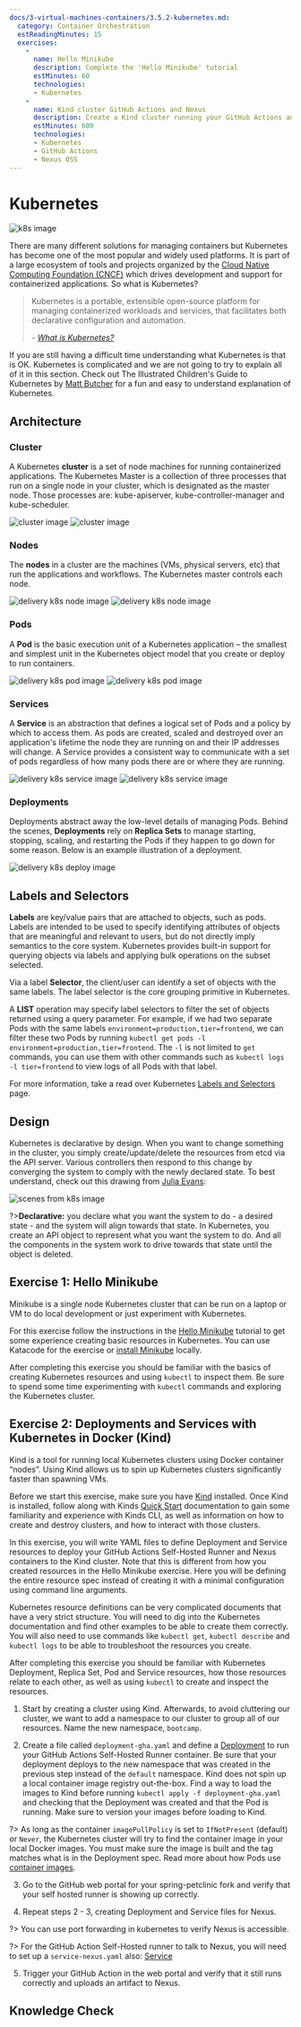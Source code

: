 ```yaml
---
docs/3-virtual-machines-containers/3.5.2-kubernetes.md:
  category: Container Orchestration
  estReadingMinutes: 15
  exercises:
    -
      name: Hello Minikube
      description: Complete the 'Hello Minikube' tutorial
      estMinutes: 60
      technologies:
      - Kubernetes
    -
      name: Kind cluster GitHub Actions and Nexus
      description: Create a Kind cluster running your GitHub Actions and Nexus containers
      estMinutes: 600
      technologies:
      - Kubernetes
      - GitHub Actions
      - Nexus OSS
---
```


# Kubernetes

![k8s image](img3/kubernetes.svg ':size=723x702 :class=icon :alt= k8s image')

There are many different solutions for managing containers but Kubernetes has become one of the most popular and widely used platforms. It is part of a large ecosystem of tools and projects organized by the [Cloud Native Computing Foundation (CNCF)](https://www.cncf.io/) which drives development and support for containerized applications. So what is Kubernetes?

> Kubernetes is a portable, extensible open-source platform for managing containerized workloads and services, that facilitates both declarative configuration and automation.
>
> _- [What is Kubernetes?](https://kubernetes.io/docs/concepts/overview/what-is-kubernetes/)_

If you are still having a difficult time understanding what Kubernetes is that is OK. Kubernetes is complicated and we are not going to try to explain all of it in this section. Check out The Illustrated Children's Guide to Kubernetes by [Matt Butcher](https://www.youtube.com/watch?v=4ht22ReBjno) for a fun and easy to understand explanation of Kubernetes.

## Architecture

### Cluster

A Kubernetes **cluster** is a set of node machines for running containerized applications. The Kubernetes Master is a collection of three processes that run on a single node in your cluster, which is designated as the master node. Those processes are: kube-apiserver, kube-controller-manager and kube-scheduler.

![cluster image](img3/delivery-k8s-cluster_light.svg ':class=light-mode-img-center :alt= cluster image; light mode')
![cluster image](img3/delivery-k8s-cluster_dark.svg ':class=dark-mode-img-center :alt= cluster image; dark mode')

### Nodes

The **nodes** in a cluster are the machines (VMs, physical servers, etc) that run the applications and workflows. The Kubernetes master controls each node.

![delivery k8s node image](img3/delivery-k8s-node_light.svg ':class=light-mode-img-center :alt= delivery k8s node image; light mode')
![delivery k8s node image](img3/delivery-k8s-node_dark.svg ':class=dark-mode-img-center :alt= delivery k8s node image; dark mode')

### Pods

A **Pod** is the basic execution unit of a Kubernetes application – the smallest and simplest unit in the Kubernetes object model that you create or deploy to run containers.

![delivery k8s pod image](img3/delivery-k8s-pods_light.svg ':class=light-mode-img-center :alt= delivery k8s pod image; light mode')
![delivery k8s pod image](img3/delivery-k8s-pods_dark.svg ':class=dark-mode-img-center :alt= delivery k8s pod image; dark mode')

### Services

A **Service** is an abstraction that defines a logical set of Pods and a policy by which to access them. As pods are created, scaled and destroyed over an application's lifetime the node they are running on and their IP addresses will change. A Service provides a consistent way to communicate with a set of pods regardless of how many pods there are or where they are running.

![delivery k8s service image](img3/delivery-k8s-service_light.svg ':class=light-mode-img-center :alt= delivery k8s service image; light mode')
![delivery k8s service image](img3/delivery-k8s-service_dark.svg ':class=dark-mode-img-center :alt= delivery k8s service image; dark mode')

### Deployments

Deployments abstract away the low-level details of managing Pods. Behind the scenes, **Deployments** rely on **Replica Sets** to manage starting, stopping, scaling, and restarting the Pods if they happen to go down for some reason. Below is an example illustration of a deployment.

![delivery k8s deploy image](img3/delivery-k8s-deploy.gif ':class=img-center :alt= delivery k8s deploy image')

## Labels and Selectors

**Labels** are key/value pairs that are attached to objects, such as pods. Labels are intended to be used to specify identifying attributes of objects that are meaningful and relevant to users, but do not directly imply semantics to the core system. Kubernetes provides built-in support for querying objects via labels and applying bulk operations on the subset selected.

Via a label **Selector**, the client/user can identify a set of objects with the same labels. The label selector is the core grouping primitive in Kubernetes.

A **LIST** operation may specify label selectors to filter the set of objects returned using a query parameter. For example, if we had two separate Pods with the same labels `environment=production,tier=frontend`, we can filter these two Pods by running `kubectl get pods -l environment=production,tier=frontend`. The `-l` is not limited to `get` commands, you can use them with other commands such as `kubectl logs -l tier=frontend` to view logs of all Pods with that label.

For more information, take a read over Kubernetes [Labels and Selectors](https://kubernetes.io/docs/concepts/overview/working-with-objects/labels/) page.

## Design

Kubernetes is declarative by design. When you want to change something in the cluster, you simply create/update/delete the resources from etcd via the API server. Various controllers then respond to this change by converging the system to comply with the newly declared state. To best understand, check out this drawing from [Julia Evans](https://jvns.ca/blog/2017/06/04/learning-about-kubernetes/):

![scenes from k8s image](img3/scenes-from-kubernetes-page1.svg ':size=600px :class=img-center :alt= scenes from k8s image')

?>**Declarative:** you declare what you want the system to do - a desired state - and the system will align towards that state. In Kubernetes, you create an API object to represent what you want the system to do. And all the components in the system work to drive towards that state until the object is deleted.

## Exercise 1: Hello Minikube

Minikube is a single node Kubernetes cluster that can be run on a laptop or VM to do local development or just experiment with Kubernetes.

For this exercise follow the instructions in the [Hello Minikube](https://kubernetes.io/docs/tutorials/hello-minikube/#) tutorial to get some experience creating basic resources in Kubernetes. You can use Katacode for the exercise or [install Minikube](https://kubernetes.io/docs/tasks/tools/install-minikube/) locally.

After completing this exercise you should be familiar with the basics of creating Kubernetes resources and using `kubectl` to inspect them. Be sure to spend some time experimenting with `kubectl` commands and exploring the Kubernetes cluster.

## Exercise 2: Deployments and Services with Kubernetes in Docker (Kind)

Kind is a tool for running local Kubernetes clusters using Docker container “nodes”. Using Kind allows us to spin up Kubernetes clusters significantly faster than spawning VMs.

Before we start this exercise, make sure you have [Kind](https://kind.sigs.k8s.io/docs/user/quick-start/#installation) installed. Once Kind is installed, follow along with Kinds [Quick Start](https://kind.sigs.k8s.io/docs/user/quick-start/) documentation to gain some familiarity and experience with Kinds CLI, as well as information on how to create and destroy clusters, and how to interact with those clusters.

In this exercise, you will write YAML files to define Deployment and Service resources to deploy your GitHub Actions Self-Hosted Runner and Nexus containers to the Kind cluster. Note that this is different from how you created resources in the Hello Minikube exercise. Here you will be defining the entire resource spec instead of creating it with a minimal configuration using command line arguments.

Kubernetes resource definitions can be very complicated documents that have a very strict structure. You will need to dig into the Kubernetes documentation and find other examples to be able to create them correctly. You will also need to use commands like `kubectl get`, `kubectl describe` and `kubectl logs` to be able to troubleshoot the resources you create.

After completing this exercise you should be familiar with Kubernetes Deployment, Replica Set, Pod and Service resources, how those resources relate to each other, as well as using `kubectl` to create and inspect the resources.

1. Start by creating a cluster using Kind. Afterwards, to avoid cluttering our cluster, we want to add a namespace to our cluster to group all of our resources. Name the new namespace, `bootcamp`.

2. Create a file called `deployment-gha.yaml` and define a [Deployment](https://kubernetes.io/docs/concepts/workloads/controllers/deployment/) to run your GitHub Actions Self-Hosted Runner container. Be sure that your deployment deploys to the new namespace that was created in the previous step instead of the `default` namespace. Kind does not spin up a local container image registry out-the-box. Find a way to load the images to Kind before running `kubectl apply -f deployment-gha.yaml` and checking that the Deployment was created and that the Pod is running. Make sure to version your images before loading to Kind.

  ?> As long as the container `imagePullPolicy` is set to `IfNotPresent` (default) or `Never`, the Kubernetes cluster will try to find the container image in your local Docker images. You must make sure the image is built and the tag matches what is in the Deployment spec. Read more about how Pods use [container images](https://kubernetes.io/docs/concepts/containers/images/).

3. Go to the GitHub web portal for your spring-petclinic fork and verify that your self hosted runner is showing up correctly.

4. Repeat steps 2 - 3, creating Deployment and Service files for Nexus.

  ?> You can use port forwarding in kubernetes to verify Nexus is accessible.

  ?> For the GitHub Action Self-Hosted runner to talk to Nexus, you will need to set up a `service-nexus.yaml` also: [Service](https://kubernetes.io/docs/concepts/services-networking/service/)

5. Trigger your GitHub Action in the web portal and verify that it still runs correctly and uploads an artifact to Nexus.

## Knowledge Check

<div class="quizdown">
  <div id="chapter-3/3.5.2/k8s-quiz.js"></div>
</div>
